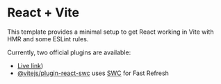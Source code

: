 # React + Vite

This template provides a minimal setup to get React working in Vite with HMR and some ESLint rules.

Currently, two official plugins are available:

- [Live link](https://capitalinvestmentgroup.netlify.app/))
- [@vitejs/plugin-react-swc](https://github.com/vitejs/vite-plugin-react-swc) uses [SWC](https://swc.rs/) for Fast Refresh
